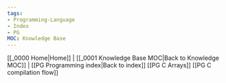 ```yaml
---
tags: 
- Programming-Language
- Index
- PG
MOC: Knowledge Base
---
```

[[_0000 Home|Home]] | [[_0001 Knowledge Base MOC|Back to Knowledge MOC]] | [[PG Programming index|Back to index]]
[[PG C Arrays]]
[[PG C compilation flow]]